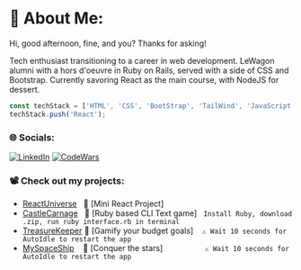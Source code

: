 # 💫 About Me:
Hi, good afternoon, fine, and you? Thanks for asking!

Tech enthusiast transitioning to a career in web development. LeWagon alumni with a hors d'oeuvre in Ruby on Rails, served with a side of CSS and Bootstrap. Currently savoring React as the main course, with NodeJS for dessert.

```javascript
const techStack = ['HTML', 'CSS', 'BootStrap', 'TailWind', 'JavaScript', 'Ruby', 'Rails', 'Git', 'GitHub', 'SQL'];
techStack.push('React');
```

### 🌐 Socials:
[![LinkedIn](https://img.shields.io/badge/LinkedIn-%230077B5.svg?logo=linkedin&logoColor=white)](https://linkedin.com/in/vlog)
[![CodeWars](https://www.codewars.com/users/thegroosalugg/badges/micro)](https://www.codewars.com/users/thegroosalugg)

### 📽️ Check out my projects:

- [ReactUniverse](https://react-universe.web.app/) &nbsp;&nbsp;🌌 [Mini React Project]
- [CastleCarnage](https://github.com/thegroosalugg/CastleCarnage) &nbsp;&nbsp;🏰 [Ruby based CLI Text game] $~$ ```Install Ruby, download .zip, run ruby interface.rb in terminal```
- [TreasureKeeper](http://www.treasurekeeper.online/users/sign_in) 💎 [Gamify your budget goals] $~~$ ```⚠️ Wait 10 seconds for AutoIdle to restart the app```
- [MySpaceShip](https://myspaceship-9e73f7ca505b.herokuapp.com/) &nbsp;&nbsp;&nbsp;🚀 [Conquer the stars] $~~~~~~~~~~~~~~~~~$ ```⚠️ Wait 10 seconds for AutoIdle to restart the app```
